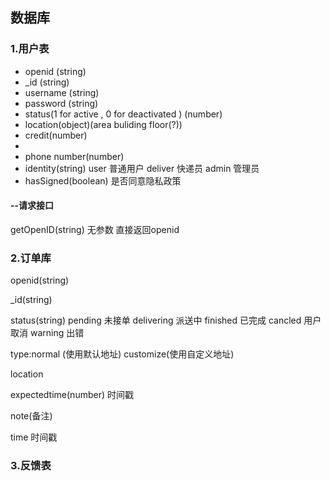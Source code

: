 ## 数据库

### 1.用户表

- openid (string)
- _id (string)
- username (string)
- password (string)
- status(1 for active , 0 for deactivated ) (number)
- location(object)(area buliding floor(?))
- credit(number)
- 
- phone number(number)
- identity(string) user 普通用户 deliver 快递员 admin 管理员
- hasSigned(boolean) 是否同意隐私政策

#### --请求接口

getOpenID(string) 无参数 直接返回openid

### 2.订单库

openid(string)

_id(string)

status(string) pending 未接单 delivering 派送中 finished 已完成 cancled 用户取消 warning 出错

type:normal (使用默认地址) customize(使用自定义地址)

location

expectedtime(number) 时间戳

note(备注)

time 时间戳



### 3.反馈表









